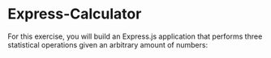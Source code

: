 # Express-Calculator
For this exercise, you will build an Express.js application that performs three statistical operations given an arbitrary amount of numbers:
